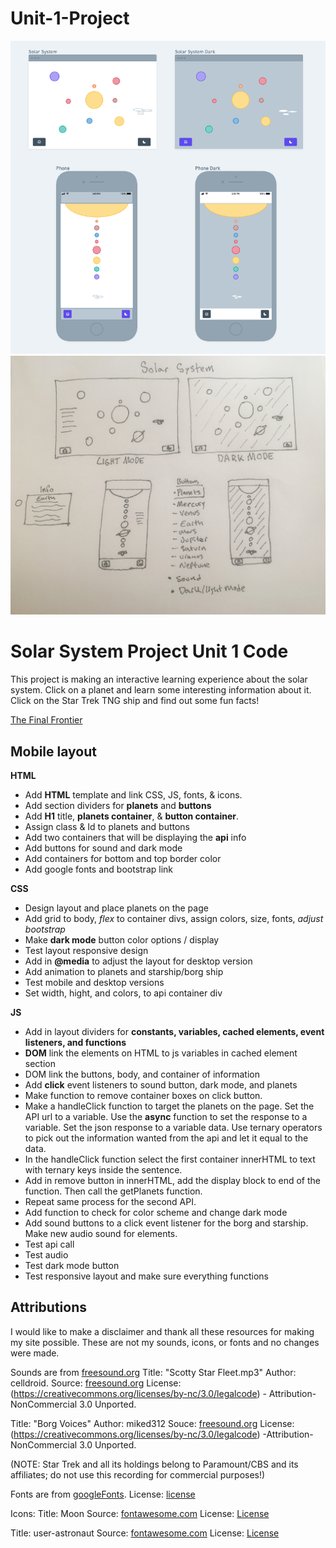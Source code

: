 # Unit-1-Project
![Wireframe](css/Wireframe-solarsystem.png)
![wireframDrawing](css/wireframe.jpg)



# Solar System Project Unit 1 Code 
This project is making an interactive learning experience about the solar system. Click on a planet and learn some interesting information about it. Click on the Star Trek TNG ship and find out some fun facts! 

[The Final Frontier](http://space-nerdy.surge.sh/)

## Mobile layout 

**HTML**
* Add **HTML** template and link CSS, JS, fonts, & icons.
* Add section dividers for **planets** and **buttons**
* Add **H1** title, **planets container**, & **button container**.
* Assign class & Id to planets and buttons
* Add two containers that will be displaying the **api** info
* Add buttons for sound and dark mode 
* Add containers for bottom and top border color
* Add google fonts and bootstrap link 

**CSS** 
* Design layout and place planets on the page
* Add grid to body, _flex_ to container divs, assign colors, size, fonts, _adjust bootstrap_ 
* Make **dark mode** button color options / display
* Test layout responsive design 
* Add in **@media** to adjust the layout for desktop version 
* Add animation to planets and starship/borg ship
* Test mobile and desktop versions
* Set width, hight, and colors, to api container div

**JS**
* Add in layout dividers for **constants, variables, cached elements, event listeners, and functions** 
* **DOM** link the elements on HTML to js variables in cached element section 
* DOM link the buttons, body, and container of information 
* Add **click** event listeners to sound button, dark mode, and planets
* Make function to remove container boxes on click button.
* Make a handleClick function to target the planets on the page. Set the API url to a variable. Use the **async** function to set the response to a variable. Set the json response to a variable data. Use ternary operators to pick out the information wanted from the api and let it equal to the data. 
* In the handleClick function select the first container innerHTML to text with ternary keys inside the sentence. 
* Add in remove button in innerHTML, add the display block to end of the function. Then call the getPlanets function. 
* Repeat same process for the second API. 
* Add function to check for color scheme and change dark mode
* Add sound buttons to a click event listener for the borg and starship. Make new audio sound for elements. 
* Test api call 
* Test audio 
* Test dark mode button 
* Test responsive layout and make sure everything functions 


## Attributions ##
I would like to make a disclaimer and thank all these resources for making my site possible. These are not my sounds, icons, or fonts and no changes were made. 

Sounds are from [freesound.org](https://freesound.org/)
Title: "Scotty Star Fleet.mp3"
Author: celldroid.
Source: [freesound.org](https://freesound.org/people/celldroid/sounds/134942/)
License: (https://creativecommons.org/licenses/by-nc/3.0/legalcode) - Attribution-NonCommercial 3.0 Unported.

Title: "Borg Voices"
Author: miked312
Souce: [freesound.org](https://freesound.org/people/miked312/sounds/243601/)
License: (https://creativecommons.org/licenses/by-nc/3.0/legalcode) -Attribution-NonCommercial 3.0 Unported.

(NOTE: Star Trek and all its holdings belong to Paramount/CBS and its affiliates; do not use this recording for commercial purposes!)

Fonts are from [googleFonts](https://fonts.google.com/specimen/Poiret+One?query=poire).
License: [license](https://scripts.sil.org/cms/scripts/page.php?site_id=nrsi&id=OFL)

Icons:
Title: Moon
Source: [fontawesome.com](https://fontawesome.com/icons/moon?style=solid)
License: [License](https://fontawesome.com/license#what-the-customer-may-do)

Title: user-astronaut 
Source: [fontawesome.com](https://fontawesome.com/icons/user-astronaut?style=solid)
License: [License](https://fontawesome.com/license#what-the-customer-may-do)